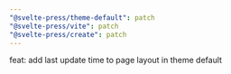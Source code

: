 ```yaml
---
"@svelte-press/theme-default": patch
"@svelte-press/vite": patch
"@svelte-press/create": patch
---
```


feat: add last update time to page layout in theme default
